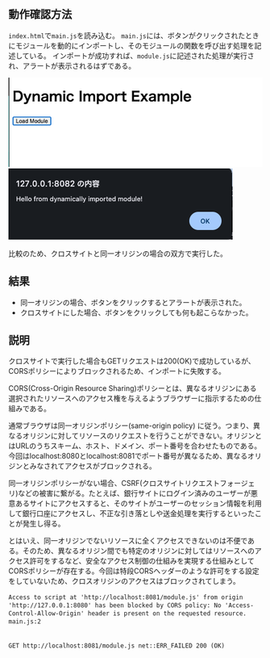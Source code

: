 ## 動作確認方法

`index.html`で`main.js`を読み込む。
`main.js`には、ボタンがクリックされたときにモジュールを動的にインポートし、そのモジュールの関数を呼び出す処理を記述している。
インポートが成功すれば、`module.js`に記述された処理が実行され、アラートが表示されるはずである。

![alt text](image.png)
![alt text](image-1.png)

比較のため、クロスサイトと同一オリジンの場合の双方で実行した。

## 結果

- 同一オリジンの場合、ボタンをクリックするとアラートが表示された。
- クロスサイトにした場合、ボタンをクリックしても何も起こらなかった。

## 説明

クロスサイトで実行した場合もGETリクエストは200(OK)で成功しているが、CORSポリシーによりブロックされるため、インポートに失敗する。

CORS(Cross-Origin Resource Sharing)ポリシーとは、異なるオリジンにある選択されたリソースへのアクセス権を与えるようブラウザーに指示するための仕組みである。

通常ブラウザは同一オリジンポリシー(same-origin policy) に従う。つまり、異なるオリジンに対してリソースのリクエストを行うことができない。オリジンとはURLのうちスキーム、ホスト、ドメイン、ポート番号を合わせたものである。今回はlocalhost:8080とlocalhost:8081でポート番号が異なるため、異なるオリジンとみなされてアクセスがブロックされる。

同一オリジンポリシーがない場合、CSRF(クロスサイトリクエストフォージェリ)などの被害に繋がる。たとえば、銀行サイトにログイン済みのユーザーが悪意あるサイトにアクセスすると、そのサイトがユーザーのセッション情報を利用して銀行口座にアクセスし、不正な引き落としや送金処理を実行するといったことが発生し得る。

とはいえ、同一オリジンでないリソースに全くアクセスできないのは不便である。そのため、異なるオリジン間でも特定のオリジンに対してはリソースへのアクセス許可をするなど、安全なアクセス制御の仕組みを実現する仕組みとしてCORSポリシーが存在する。今回は特段CORSヘッダーのような許可をする設定をしていないため、クロスオリジンのアクセスはブロックされてしまう。

```
Access to script at 'http://localhost:8081/module.js' from origin 'http://127.0.0.1:8080' has been blocked by CORS policy: No 'Access-Control-Allow-Origin' header is present on the requested resource.
main.js:2


GET http://localhost:8081/module.js net::ERR_FAILED 200 (OK)
```
